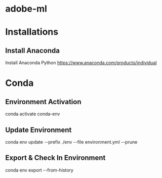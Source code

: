 # adobe-ml

# Installations
## Install Anaconda
Install Anaconda Python
  https://www.anaconda.com/products/individual

# Conda
## Environment Activation
  conda activate conda-env

## Update Environment
  conda env update --prefix ./env --file environment.yml  --prune

## Export & Check In Environment
  conda env export --from-history
